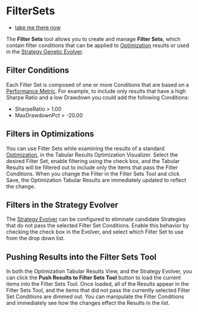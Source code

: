 ﻿# FilterSets

 - [take me there now](action:FilterSets)

The **Filter Sets** tool allows you to create and manage **Filter Sets**, which contain filter conditions that can be applied to [Optimization](Optimization) results or used in the [Strategy Genetic Evolver](StrategyEvolver).

## Filter Conditions
Each Filter Set is composed of one or more Conditions that are based on a [Performance Metric](MetricPreferences). For example, to include only results that have a high Sharpe Ratio and a low Drawdown you could add the following Conditions:

 - SharpeRatio > 1.00
 - MaxDrawdownPct > -20.00

## Filters in Optimizations
You can use Filter Sets while examining the results of a standard [Optimization](Optimization), in the Tabular Results Optimization Visualizer. Select the desired Filter Set, enable filtering using the check box, and the Tabular Results will be filtered out to include only the items that pass the Filter Conditions. When you change the Filter in the Filter Sets Tool and click Save, the Optimization Tabular Results are immediately updated to reflect the change.

## Filters in the Strategy Evolver

The [Strategy Evolver](StrategyEvolver) can be configured to eliminate candidate Strategies that do not pass the selected Filter Set Conditions. Enable this behavior by checking the check box in the Evolver, and select which Filter Set to use from the drop down list.

## Pushing Results into the Filter Sets Tool

In both the Optimization Tabular Results View, and the Strategy Evolver, you can click the **Push Results to Filter Sets Tool** button to load the current items into the Filter Sets Tool. Once loaded, all of the Results appear in the Filter Sets Tool, and the items that did not pass the currently selected Filter Set Conditions are dimmed out. You can manipulate the Filter Conditions and immediately see how the changes effect the Results in the list.
